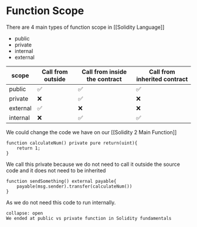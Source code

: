 # Function Scope
There are 4 main types of function scope in [[Solidity Language]]
- public
- private
- internal
- external

| scope    | Call from outside | Call from inside the contract | Call from inherited contract |
| -------- | ----------------- | ----------------------------- | ---------------------------- |
| public   | ✅                | ✅                            | ✅                           |
| private  |         ❌          | ✅                            |         ❌                      |
| external | ✅                |                ❌                |    ❌                           |
| internal |          ❌          | ✅                            | ✅                             |

We could change the code we have on our [[Solidity 2 Main Function]]

```solidity
function calculateNum() private pure return(uint){
	return 1;
}
```

We call this private because we do not need to call it outside the source code and it does not need to be inherited

```solidity
function sendSomething() external payable{
	payable(msg.sender).transfer(calculateNum())
}
```

As we do not need this code to run internally. 

```ad-note
collapse: open
We ended at public vs private function in Solidity fundamentals

```



